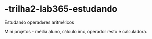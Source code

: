 # -trilha2-lab365-estudando
Estudando operadores aritméticos  

Mini projetos - média aluno, cálculo imc, operador resto e calculadora.
